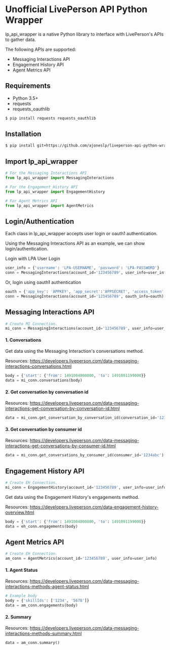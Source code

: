 # Unofficial LivePerson API Python Wrapper
lp_api_wrapper is a native Python library to interface with LivePerson's APIs to gather data.

The following APIs are supported:
* Messaging Interactions API
* Engagement History API
* Agent Metrics API

## Requirements
* Python 3.5+
* requests
* requests_oauthlib
```bash
$ pip install requests requests_oauthlib
```

## Installation
```bash
$ pip install git+https://github.com/ajoneslp/liveperson-api-python-wrapper
```

## Import lp_api_wrapper
```python
# For the Messaging Interactions API
from lp_api_wrapper import MessagingInteractions

# For the Engagement History API
from lp_api_wrapper import EngagementHistory

# For Agent Metrics API
from lp_api_wrapper import AgentMetrics
```

## Login/Authentication
Each class in lp_api_wrapper accepts user login or oauth1 authentication.

Using the Messaging Interactions API as an example, we can show login/authentication.

Login with LPA User Login
```python
user_info = {'username': 'LPA-USERNAME', 'password': 'LPA-PASSWORD'}
conn = MessagingInteractions(account_id='123456789', user_info=user_info)
```

Or, login using oauth1 authentication
```python
oauth = {'app_key': 'APPKEY', 'app_secret':'APPSECRET', 'access_token':'ATOKEN', 'access_token_secret':'ATSECRET'}
conn = MessagingInteractions(account_id='123456789', oauth_info=oauth)
```

## Messaging Interactions API

```python
# Create MI Connection.
mi_conn = MessagingInteractions(account_id='123456789', user_info=user_info)
```

#### 1. Conversations

Get data using the Messaging Interaction's conversations method.

Resources:
https://developers.liveperson.com/data-messaging-interactions-conversations.html
```python
body = {'start': {'from': 1491004800000, 'to': 1491091199000}}
data = mi_conn.conversations(body)
```

#### 2. Get conversation by conversation id

Resources:
https://developers.liveperson.com/data-messaging-interactions-get-conversation-by-conversation-id.html
```python
data = mi_conn.get_conversation_by_conversation_id(conversation_id='1234abc')
```

#### 3. Get conversation by consumer id

Resources:
https://developers.liveperson.com/data-messaging-interactions-get-conversations-by-consumer-id.html
```python
data = mi_conn.get_conversations_by_consumer_id(consumer_id='1234abc')
```

## Engagement History API

```python
# Create EH Connection.
mi_conn = EngagementHistory(account_id='123456789', user_info=user_info)
```

Get data using the Engagement History's engagements method.

Resources:
https://developers.liveperson.com/data-engagement-history-overview.html
```python
body = {'start': {'from': 1491004800000, 'to': 1491091199000}}
data = eh_conn.engagements(body)
```

## Agent Metrics API

```python
# Create EH Connection.
am_conn = AgentMetrics(account_id='123456789', user_info=user_info)
```

#### 1. Agent Status

Resources:
https://developers.liveperson.com/data-messaging-interactions-methods-agent-status.html
```python
# Example body
body = {'skillIds': ['1234', '5678']}
data = am_conn.engagements(body)
```


#### 2. Summary

Resources:
https://developers.liveperson.com/data-messaging-interactions-methods-summary.html
```python
data = am_conn.summary()
```
